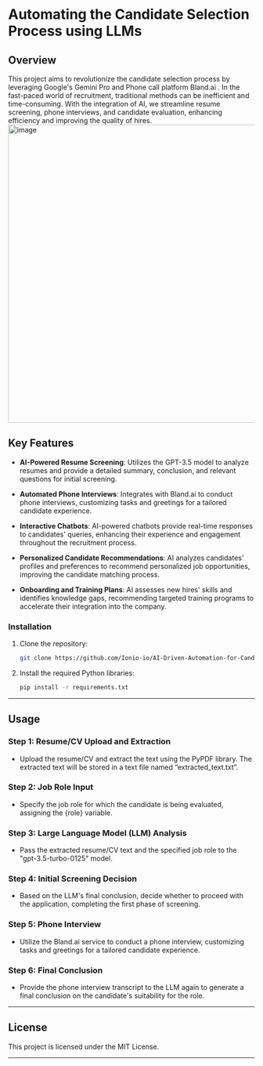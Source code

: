 # Automating the Candidate Selection Process using LLMs

## Overview

This project aims to revolutionize the candidate selection process by leveraging Google's Gemini Pro and Phone call platform Bland.ai . In the fast-paced world of recruitment, traditional methods can be inefficient and time-consuming. With the integration of AI, we streamline resume screening, phone interviews, and candidate evaluation, enhancing efficiency and improving the quality of hires.
<img width="608" alt="image" src="https://github.com/Ionio-io/AI-Driven-Automation-for-Candidate-Screening/assets/91791239/4e26f85c-6b40-4e26-9e27-748067319aef">


## Key Features

- **AI-Powered Resume Screening**: Utilizes the GPT-3.5 model to analyze resumes and provide a detailed summary, conclusion, and relevant questions for initial screening.
  
- **Automated Phone Interviews**: Integrates with Bland.ai to conduct phone interviews, customizing tasks and greetings for a tailored candidate experience.

- **Interactive Chatbots**: AI-powered chatbots provide real-time responses to candidates' queries, enhancing their experience and engagement throughout the recruitment process.

- **Personalized Candidate Recommendations**: AI analyzes candidates' profiles and preferences to recommend personalized job opportunities, improving the candidate matching process.

- **Onboarding and Training Plans**: AI assesses new hires' skills and identifies knowledge gaps, recommending targeted training programs to accelerate their integration into the company.
  
### Installation

1. Clone the repository:

   ```bash
   git clone https://github.com/Ionio-io/AI-Driven-Automation-for-Candidate-Screening.git
   ```

2. Install the required Python libraries:

   ```bash
   pip install -r requirements.txt
   ```

---

## Usage

### Step 1: Resume/CV Upload and Extraction

- Upload the resume/CV and extract the text using the PyPDF library. The extracted text will be stored in a text file named “extracted_text.txt”.

### Step 2: Job Role Input

- Specify the job role for which the candidate is being evaluated, assigning the {role} variable.

### Step 3: Large Language Model (LLM) Analysis

- Pass the extracted resume/CV text and the specified job role to the "gpt-3.5-turbo-0125" model.
  
### Step 4: Initial Screening Decision

- Based on the LLM's final conclusion, decide whether to proceed with the application, completing the first phase of screening.

### Step 5: Phone Interview

- Utilize the Bland.ai service to conduct a phone interview, customizing tasks and greetings for a tailored candidate experience.

### Step 6: Final Conclusion

- Provide the phone interview transcript to the LLM again to generate a final conclusion on the candidate's suitability for the role.

---

## License

This project is licensed under the MIT License.

---
